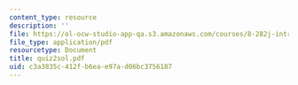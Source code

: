 ```yaml
---
content_type: resource
description: ''
file: https://ol-ocw-studio-app-qa.s3.amazonaws.com/courses/8-282j-introduction-to-astronomy-spring-2006/c3a3835c412fb6eae97ad06bc3756187_quiz2sol.pdf
file_type: application/pdf
resourcetype: Document
title: quiz2sol.pdf
uid: c3a3835c-412f-b6ea-e97a-d06bc3756187
---
```

